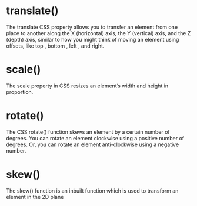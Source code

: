 # translate()
The translate CSS property allows you to transfer an element from one place to another along the X (horizontal) axis, the Y (vertical) axis, and the Z (depth) axis, similar to how you might think of moving an element using offsets, like top , bottom , left , and right.
# scale()
The scale property in CSS resizes an element’s width and height in proportion.
# rotate()
The CSS rotate() function skews an element by a certain number of degrees. You can rotate an element clockwise using a positive number of degrees. Or, you can rotate an element anti-clockwise using a negative number.
# skew()
The skew() function is an inbuilt function which is used to transform an element in the 2D plane
